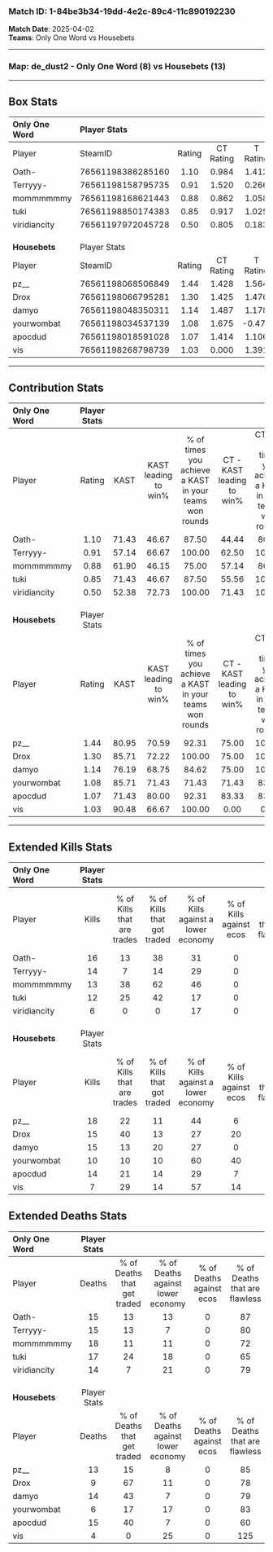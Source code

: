 ### Match ID: 1-84be3b34-19dd-4e2c-89c4-11c890192230  
**Match Date**: 2025-04-02  
**Teams**: Only One Word vs Housebets  

---  

### **Map**: de_dust2 - Only One Word (8) vs Housebets (13)  
---  

## Box Stats  

| **Only One Word** | Player Stats      |        |           |          |       |       |       |         |        |      |     |
| :- | :- | :-: | :-: | :-: | :-: | :-: | :-: | :-: | :-: | :-: | :-: |
| Player            | SteamID           | Rating | CT Rating | T Rating | KAST  |  ADR  | Kills | Assists | Deaths | K/D  | HS% |
| Oath-             | 76561198386285160 |  1.10  |   0.984   |  1.412   | 71.43 | 72.6  |  16   |    1    |   15   | 1.07 | 62  |
| Terryyy-          | 76561198158795735 |  0.91  |   1.520   |  0.266   | 57.14 | 66.6  |  14   |    4    |   15   | 0.93 | 57  |
| mommmmmmy         | 76561198168621443 |  0.88  |   0.862   |  1.058   | 61.90 | 82.8  |  13   |    5    |   18   | 0.72 | 76  |
| tuki              | 76561198850174383 |  0.85  |   0.917   |  1.025   | 71.43 | 59.9  |  12   |    2    |   17   | 0.71 | 50  |
| viridiancity      | 76561197972045728 |  0.50  |   0.805   |  0.183   | 52.38 | 43.3  |   6   |    5    |   14   | 0.43 | 33  |
|                   |                   |        |           |          |       |       |       |         |        |      |     |
|                   |                   |        |           |          |       |       |       |         |        |      |     |
|                   |                   |        |           |          |       |       |       |         |        |      |     |
| **Housebets**     | Player Stats      |        |           |          |       |       |       |         |        |      |     |
| Player            | SteamID           | Rating | CT Rating | T Rating | KAST  |  ADR  | Kills | Assists | Deaths | K/D  | HS% |
| pz__              | 76561198068506849 |  1.44  |   1.428   |  1.564   | 80.95 | 102.8 |  18   |   10    |   13   | 1.38 | 22  |
| Drox              | 76561198066795281 |  1.30  |   1.425   |  1.476   | 85.71 | 67.6  |  15   |    2    |   9    | 1.67 | 66  |
| damyo             | 76561198048350311 |  1.14  |   1.487   |  1.178   | 76.19 | 75.6  |  15   |    4    |   14   | 1.07 | 46  |
| yourwombat        | 76561198034537139 |  1.08  |   1.675   |  -0.471  | 85.71 | 40.1  |  10   |    2    |   6    | 1.67 | 40  |
| apocdud           | 76561198018591028 |  1.07  |   1.414   |  1.106   | 71.43 | 80.6  |  14   |    7    |   15   | 0.93 | 57  |
| vis               | 76561198268798739 |  1.03  |   0.000   |  1.391   | 90.48 | 34.1  |   7   |    2    |   4    | 1.75 | 71  |
---  

## Contribution Stats  

| **Only One Word** | Player Stats |       |                      |                                                        |                           |                                                             |                          |                                                            |
| :- | :-: | :-: | :-: | :-: | :-: | :-: | :-: | :-: |
| Player            |    Rating    | KAST  | KAST leading to win% | % of times you achieve a KAST in your teams won rounds | CT - KAST leading to win% | CT - % of times you achieve a KAST in your teams won rounds | T - KAST leading to win% | T - % of times you achieve a KAST in your teams won rounds |
| Oath-             |     1.10     | 71.43 |        46.67         |                         87.50                          |           44.44           |                            80.00                            |          50.00           |                           100.00                           |
| Terryyy-          |     0.91     | 57.14 |        66.67         |                         100.00                         |           62.50           |                           100.00                            |          75.00           |                           100.00                           |
| mommmmmmy         |     0.88     | 61.90 |        46.15         |                         75.00                          |           57.14           |                            80.00                            |          33.33           |                           66.67                            |
| tuki              |     0.85     | 71.43 |        46.67         |                         87.50                          |           55.56           |                           100.00                            |          33.33           |                           66.67                            |
| viridiancity      |     0.50     | 52.38 |        72.73         |                         100.00                         |           71.43           |                           100.00                            |          75.00           |                           100.00                           |
|                   |              |       |                      |                                                        |                           |                                                             |                          |                                                            |
|                   |              |       |                      |                                                        |                           |                                                             |                          |                                                            |
|                   |              |       |                      |                                                        |                           |                                                             |                          |                                                            |
| **Housebets**     | Player Stats |       |                      |                                                        |                           |                                                             |                          |                                                            |
| Player            |    Rating    | KAST  | KAST leading to win% | % of times you achieve a KAST in your teams won rounds | CT - KAST leading to win% | CT - % of times you achieve a KAST in your teams won rounds | T - KAST leading to win% | T - % of times you achieve a KAST in your teams won rounds |
| pz__              |     1.44     | 80.95 |        70.59         |                         92.31                          |           75.00           |                           100.00                            |          66.67           |                           85.71                            |
| Drox              |     1.30     | 85.71 |        72.22         |                         100.00                         |           75.00           |                           100.00                            |          70.00           |                           100.00                           |
| damyo             |     1.14     | 76.19 |        68.75         |                         84.62                          |           75.00           |                           100.00                            |          62.50           |                           71.43                            |
| yourwombat        |     1.08     | 85.71 |        71.43         |                         71.43                          |           71.43           |                            83.33                            |           0.00           |                            0.00                            |
| apocdud           |     1.07     | 71.43 |        80.00         |                         92.31                          |           83.33           |                            83.33                            |          77.78           |                           100.00                           |
| vis               |     1.03     | 90.48 |        66.67         |                         100.00                         |           0.00            |                            0.00                             |          66.67           |                           100.00                           |
---  

## Extended Kills Stats  

| **Only One Word** | Player Stats |                            |                            |                                    |                         |                              |                                 |                                       |                    |           |
| :- | :-: | :-: | :-: | :-: | :-: | :-: | :-: | :-: | :-: | :-: |
| Player            |    Kills     | % of Kills that are trades | % of Kills that got traded | % of Kills against a lower economy | % of Kills against ecos | % of Kills that are flawless | % of Kills that are close duels | % of Kills that are assisted by flash | Pistol Round Kills | AWP Kills |
| Oath-             |      16      |             13             |             38             |                 31                 |            0            |              81              |                0                |                   0                   |         0          |     4     |
| Terryyy-          |      14      |             7              |             14             |                 29                 |            0            |              57              |                0                |                   0                   |         0          |     1     |
| mommmmmmy         |      13      |             38             |             62             |                 46                 |            0            |              62              |                8                |                   8                   |         0          |     1     |
| tuki              |      12      |             25             |             42             |                 17                 |            0            |              83              |                0                |                   0                   |         0          |     1     |
| viridiancity      |      6       |             0              |             0              |                 17                 |            0            |              83              |                0                |                   0                   |         5          |     1     |
|                   |              |                            |                            |                                    |                         |                              |                                 |                                       |                    |           |
|                   |              |                            |                            |                                    |                         |                              |                                 |                                       |                    |           |
|                   |              |                            |                            |                                    |                         |                              |                                 |                                       |                    |           |
| **Housebets**     | Player Stats |                            |                            |                                    |                         |                              |                                 |                                       |                    |           |
| Player            |    Kills     | % of Kills that are trades | % of Kills that got traded | % of Kills against a lower economy | % of Kills against ecos | % of Kills that are flawless | % of Kills that are close duels | % of Kills that are assisted by flash | Pistol Round Kills | AWP Kills |
| pz__              |      18      |             22             |             11             |                 44                 |            6            |              78              |                6                |                   0                   |         13         |     0     |
| Drox              |      15      |             40             |             13             |                 27                 |           20            |              60              |                7                |                   7                   |         0          |     2     |
| damyo             |      15      |             13             |             20             |                 27                 |            0            |              87              |                7                |                  13                   |         4          |     0     |
| yourwombat        |      10      |             10             |             10             |                 60                 |           40            |              80              |                0                |                  30                   |         0          |     2     |
| apocdud           |      14      |             21             |             14             |                 29                 |            7            |              71              |               14                |                  14                   |         0          |     2     |
| vis               |      7       |             29             |             14             |                 57                 |           14            |             143              |                0                |                   0                   |         0          |     1     |
## Extended Deaths Stats  

| **Only One Word** | Player Stats |                             |                                   |                          |                               |                            |                           |               |
| :- | :-: | :-: | :-: | :-: | :-: | :-: | :-: | :-: |
| Player            |    Deaths    | % of Deaths that get traded | % of Deaths against lower economy | % of Deaths against ecos | % of Deaths that are flawless | % of Deaths that are close | % of Deaths while blinded | Deaths to AWP |
| Oath-             |      15      |             13              |                13                 |            0             |              87               |             7              |            20             |       5       |
| Terryyy-          |      15      |             13              |                 7                 |            0             |              80               |             0              |             7             |       3       |
| mommmmmmy         |      18      |             11              |                11                 |            0             |              72               |             11             |             6             |       5       |
| tuki              |      17      |             24              |                18                 |            0             |              65               |             6              |             6             |       1       |
| viridiancity      |      14      |              7              |                21                 |            0             |              79               |             7              |            14             |       3       |
|                   |              |                             |                                   |                          |                               |                            |                           |               |
|                   |              |                             |                                   |                          |                               |                            |                           |               |
|                   |              |                             |                                   |                          |                               |                            |                           |               |
| **Housebets**     | Player Stats |                             |                                   |                          |                               |                            |                           |               |
| Player            |    Deaths    | % of Deaths that get traded | % of Deaths against lower economy | % of Deaths against ecos | % of Deaths that are flawless | % of Deaths that are close | % of Deaths while blinded | Deaths to AWP |
| pz__              |      13      |             15              |                 8                 |            0             |              85               |             0              |             0             |       1       |
| Drox              |      9       |             67              |                11                 |            0             |              78               |             0              |             0             |       1       |
| damyo             |      14      |             43              |                 7                 |            0             |              79               |             7              |             0             |       1       |
| yourwombat        |      6       |             17              |                17                 |            0             |              83               |             0              |             0             |       1       |
| apocdud           |      15      |             40              |                 7                 |            0             |              60               |             0              |             7             |       1       |
| vis               |      4       |              0              |                25                 |            0             |              125              |             0              |             0             |       0       |
